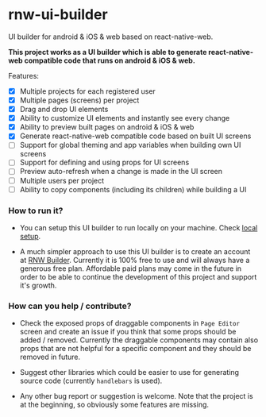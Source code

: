 # rnw-ui-builder
UI builder for android &amp; iOS &amp; web based on react-native-web.

**This project works as a UI builder which is able to generate react-native-web compatible code that runs on android & iOS & web.**

Features:
- [x] Multiple projects for each registered user
- [x] Multiple pages (screens) per project
- [x] Drag and drop UI elements
- [x] Ability to customize UI elements and instantly see every change
- [x] Ability to preview built pages on android & iOS & web
- [x] Generate react-native-web compatible code based on built UI screens
- [ ] Support for global theming and app variables when building own UI screens
- [ ] Support for defining and using props for UI screens
- [ ] Preview auto-refresh when a change is made in the UI screen
- [ ] Multiple users per project
- [ ] Ability to copy components (including its children) while building a UI

### How to run it?
* You can setup this UI builder to run locally on your machine. Check [local setup](./LOCAL_SETUP.md).

* A much simpler approach to use this UI builder is to create an account at [RNW Builder](https://order-software.com/appBuilder). Currently it is 100% free to use and will always have a generous free plan. Affordable paid plans may come in the future in order to be able to continue the development of this project and support it's growth.

### How can you help / contribute?
* Check the exposed props of draggable components in `Page Editor` screen and create an issue if you think that some props should be added / removed. Currently the draggable components may contain also props that are not helpful for a specific component and they should be removed in future.

* Suggest other libraries which could be easier to use for generating source code (currently `handlebars` is used).

* Any other bug report or suggestion is welcome. Note that the project is at the beginning, so obviously some features are missing.
